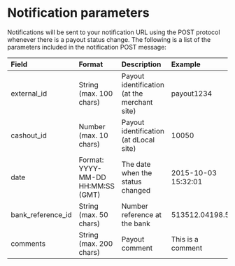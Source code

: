 # Notification parameters

Notifications will be sent to your notification URL using the POST protocol whenever there is a payout status change. The following is a list of the parameters included in the notification POST message:

| Field | Format | Description | Example |
| :--- | :--- | :--- | :--- |
| external\_id | String \(max. 100 chars\) | Payout identification \(at the merchant site\) | payout1234 |
| cashout\_id | Number \(max. 10 chars\) | Payout identification \(at dLocal site\) | 10050 |
| date | Format: YYYY-MM-DD HH:MM:SS \(GMT\) | The date when the status changed | 2015-10-03 15:32:01 |
| bank\_reference\_id | String \(max. 50 chars\) | Number reference at the bank | 513512.04198.5 |
| comments | String \(max. 200 chars\) | Payout comment | This is a comment |



